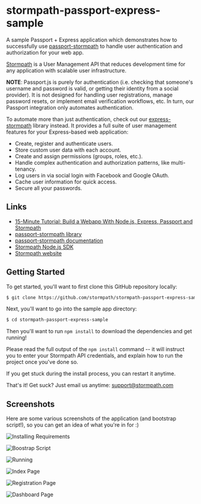 # stormpath-passport-express-sample

A sample Passport + Express application which demonstrates how to successfully use
[passport-stormpath](https://github.com/stormpath/passport-stormpath) to handle
user authentication and authorization for your web app.

[Stormpath](http://stormpath.com/) is a User Management API that reduces development time for any application with scalable user infrastructure. 

**NOTE**: Passport.js is purely for authentication (i.e. checking that someone's username and password is valid, or getting their identity from a social provider). It is not designed for handling user registrations, manage password resets, or implement email verification workflows, etc.  In turn, our Passport integration only automates authentication.  

To automate more than just authentication, check out our [express-stormpath](https://docs.stormpath.com/nodejs/express/) library instead. It provides a full suite of user management features for your Express-based web application:

* Create, register and authenticate users.
* Store custom user data with each account.
* Create and assign permissions (groups, roles, etc.).
* Handle complex authentication and authorization patterns, like multi-tenancy.
* Log users in via social login with Facebook and Google OAuth.
* Cache user information for quick access.
* Secure all your passwords.

## Links
+ [15-Minute Tutorial: Build a Webapp With Node.js, Express, Passport and Stormpath](https://stormpath.com/blog/build-app-nodejs-express-passport-stormpath/)
+ [passport-stormpath library](https://github.com/stormpath/passport-stormpath)
+ [passport-stormpath documentation](https://docs.stormpath.com/nodejs/passport/)
+ [Stormpath Node.js SDK](https://github.com/stormpath/stormpath-sdk-node)
+ [Stormpath website](http://stormpath.com/)

## Getting Started

To get started, you'll want to first clone this GitHub repository locally:

```bash
$ git clone https://github.com/stormpath/stormpath-passport-express-sample.git
```

Next, you'll want to go into the sample app directory:

```bash
$ cd stormpath-passport-express-sample
```

Then you'll want to run `npm install` to download the dependencies and get
running!

Please read the full output of the `npm install` command -- it will instruct you
to enter your Stormpath API credentials, and explain how to run the project once
you've done so.

If you get stuck during the install process, you can restart it anytime.

That's it!  Get suck?  Just email us anytime:
[support@stormpath.com](mailto:support@stormpath.com)


## Screenshots

Here are some various screenshots of the application (and bootstrap script!), so
you can get an idea of what you're in for :)

![Installing Requirements](https://github.com/stormpath/stormpath-passport-express-sample/raw/master/assets/installing.png)

![Boostrap Script](https://github.com/stormpath/stormpath-passport-express-sample/raw/master/assets/bootstrap.png)

![Running](https://github.com/stormpath/stormpath-passport-express-sample/raw/master/assets/running.png)

![Index Page](https://github.com/stormpath/stormpath-passport-express-sample/raw/master/assets/index-page.png)

![Registration Page](https://github.com/stormpath/stormpath-passport-express-sample/raw/master/assets/registration-page.png)

![Dashboard Page](https://github.com/stormpath/stormpath-passport-express-sample/raw/master/assets/dashboard-page.png)
